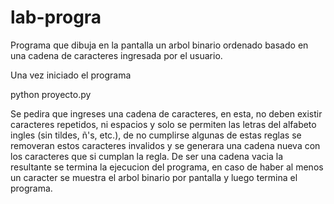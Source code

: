 # lab-progra

Programa que dibuja en la pantalla un arbol binario ordenado basado en una cadena de caracteres ingresada por el usuario.

Una vez iniciado el programa

python proyecto.py

Se pedira que ingreses una cadena de caracteres, en esta, no deben existir caracteres repetidos, ni espacios y solo se permiten las letras del alfabeto ingles (sin tildes, ñ's, etc.), de no cumplirse algunas de estas reglas se removeran estos caracteres invalidos y se generara una cadena nueva con los caracteres que si cumplan la regla. De ser una cadena vacia la resultante se termina la ejecucion del programa, en caso de haber al menos un caracter se muestra el arbol binario por pantalla y luego termina el programa.
